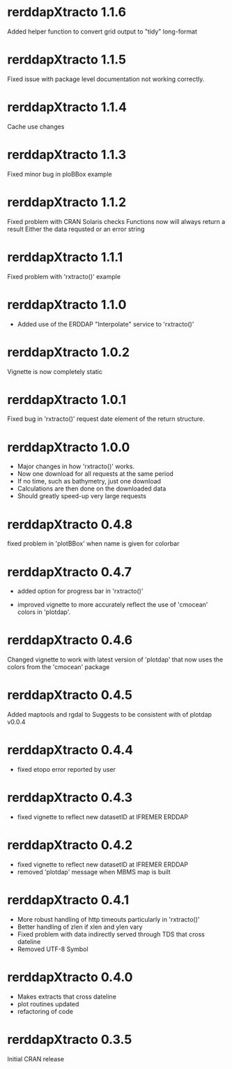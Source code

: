 # rerddapXtracto 1.1.6

Added helper function to convert grid output to "tidy" long-format

# rerddapXtracto 1.1.5
Fixed issue with package level documentation not working correctly.

# rerddapXtracto 1.1.4

Cache use changes

# rerddapXtracto 1.1.3

Fixed minor bug in ploBBox example

# rerddapXtracto 1.1.2
 Fixed problem with CRAN Solaris checks
 Functions now will always return a result
 Either the data requsted or an error string

# rerddapXtracto 1.1.1
Fixed problem with 'rxtracto()' example

# rerddapXtracto 1.1.0

- Added use of the ERDDAP "Interpolate" service to 'rxtracto()'

# rerddapXtracto 1.0.2

Vignette is now completely static

# rerddapXtracto 1.0.1

 Fixed bug in 'rxtracto()' request date element of the return structure.

# rerddapXtracto 1.0.0

- Major changes in how 'rxtracto()' works.
- Now one download for all requests at the same period
- If no time,  such as bathymetry,  just one download
- Calculations are then done on the downloaded data
- Should greatly speed-up very large requests

# rerddapXtracto 0.4.8

fixed problem in 'plotBBox' when name is given for colorbar

# rerddapXtracto 0.4.7

- added option for progress bar in 'rxtracto()'

- improved vignette to more accurately reflect the use of 'cmocean' colors
  in 'plotdap'.

# rerddapXtracto 0.4.6

Changed vignette to work with latest version of 'plotdap' that now uses the colors from the 'cmocean' package

# rerddapXtracto 0.4.5

Added maptools and rgdal to Suggests to be consistent with of plotdap v0.0.4

# rerddapXtracto 0.4.4

- fixed etopo error reported by user

# rerddapXtracto 0.4.3

- fixed vignette to reflect new datasetID at IFREMER ERDDAP

# rerddapXtracto 0.4.2

- fixed vignette to reflect new datasetID at IFREMER ERDDAP
- removed 'plotdap' message when MBMS map is built

# rerddapXtracto 0.4.1

- More robust handling of http timeouts particularly in 'rxtracto()'
- Better handling of zlen if xlen and ylen vary 
- Fixed problem with data indirectly served through TDS that cross dateline
- Removed UTF-8 Symbol

# rerddapXtracto 0.4.0

- Makes extracts that cross dateline
- plot routines updated
- refactoring of code

# rerddapXtracto 0.3.5

Initial CRAN release


